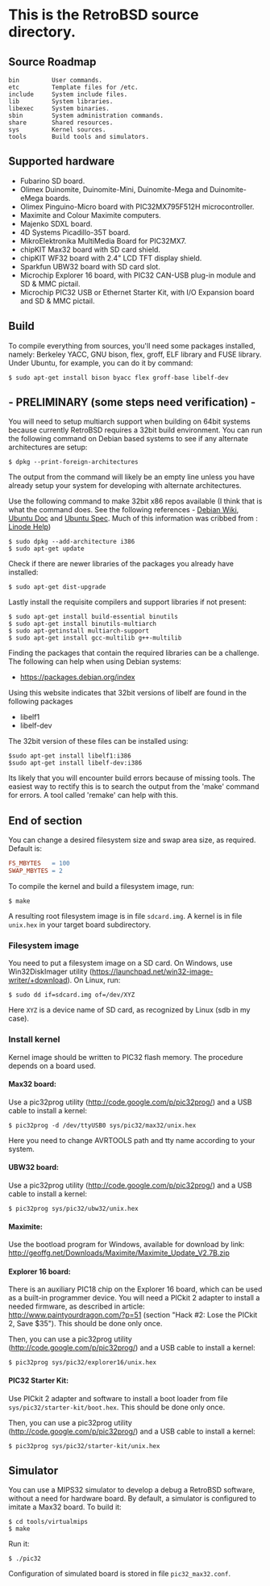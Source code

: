 # This is the RetroBSD source directory.

## Source Roadmap

    bin         User commands.
    etc         Template files for /etc.
    include     System include files.
    lib         System libraries.
    libexec     System binaries.
    sbin        System administration commands.
    share       Shared resources.
    sys         Kernel sources.
    tools       Build tools and simulators.


## Supported hardware

 * Fubarino SD board.
 * Olimex Duinomite, Duinomite-Mini, Duinomite-Mega and Duinomite-eMega boards.
 * Olimex Pinguino-Micro board with PIC32MX795F512H microcontroller.
 * Maximite and Colour Maximite computers.
 * Majenko SDXL board.
 * 4D Systems Picadillo-35T board.
 * MikroElektronika MultiMedia Board for PIC32MX7.
 * chipKIT Max32 board with SD card shield.
 * chipKIT WF32 board with 2.4" LCD TFT display shield.
 * Sparkfun UBW32 board with SD card slot.
 * Microchip Explorer 16 board, with PIC32 CAN-USB plug-in module and SD & MMC pictail.
 * Microchip PIC32 USB or Ethernet Starter Kit, with I/O Expansion board and SD & MMC pictail.


## Build

To compile everything from sources, you'll need some packages installed, namely:
Berkeley YACC, GNU bison, flex, groff, ELF library and FUSE library.
Under Ubuntu, for example, you can do it by command:

```shell
$ sudo apt-get install bison byacc flex groff-base libelf-dev
```

## - PRELIMINARY (some steps need verification) -

You will need to setup multiarch support when building on 64bit systems because currently RetroBSD requires a 32bit build environment. You can run the following command on Debian based systems to see if any alternate architectures are setup:

```shell
$ dpkg --print-foreign-architectures
```

The output from the command will likely be an empty line unless you have already setup your system for developing with alternate architectures.

Use the following command to make 32bit x86 repos available (I think that is what the command does. See the following references - [Debian Wiki](https://wiki.debian.org/Multiarch/HOWTO), [Ubuntu Doc](https://help.ubuntu.com/community/MultiArch) and [Ubuntu Spec](https://wiki.ubuntu.com/MultiarchSpec). Much of this information was cribbed from : [Linode Help](https://www.linode.com/community/questions/19916/how-do-i-enable-32-bit-support-on-my-64-bit-os))

```shell
$ sudo dpkg --add-architecture i386
$ sudo apt-get update
```

Check if there are newer libraries of the packages you already have installed:

```shell
$ sudo apt-get dist-upgrade
```

Lastly install the requisite compilers and support libraries if not present:

```shell
$ sudo apt-get install build-essential binutils
$ sudo apt-get install binutils-multiarch
$ sudo apt-getinstall multiarch-support
$ sudo apt-get install gcc-multilib g++-multilib
```

Finding the packages that contain the required libraries can be a challenge. The following can help when using Debian systems:

* https://packages.debian.org/index

Using this website indicates that 32bit versions of libelf are found in the following packages

* libelf1
* libelf-dev

The 32bit version of these files can be installed using:

```shell
$sudo apt-get install libelf1:i386
$sudo apt-get install libelf-dev:i386
```

Its likely that you will encounter build errors because of missing tools. The easiest way to rectify this is to search the output from the 'make' command for errors. A tool called 'remake' can help with this.

## End of section

You can change a desired filesystem size and swap area size, as required.
Default is:
```Makefile
FS_MBYTES   = 100
SWAP_MBYTES = 2
```
To compile the kernel and build a filesystem image, run:

```shell
$ make
```

A resulting root filesystem image is in file `sdcard.img`.
A kernel is in file `unix.hex` in your target board subdirectory.


### Filesystem image

You need to put a filesystem image on a SD card.  On Windows, use
Win32DiskImager utility (https://launchpad.net/win32-image-writer/+download).
On Linux, run:

```shell
$ sudo dd if=sdcard.img of=/dev/XYZ
```

Here `XYZ` is a device name of SD card, as recognized by Linux (sdb in my case).


### Install kernel

Kernel image should be written to PIC32 flash memory.  The procedure depends
on a board used.

#### Max32 board:
Use a pic32prog utility (http://code.google.com/p/pic32prog/)
and a USB cable to install a kernel:

```shell
$ pic32prog -d /dev/ttyUSB0 sys/pic32/max32/unix.hex
```

Here you need to change AVRTOOLS path and tty name according to your system.

#### UBW32 board:
Use a pic32prog utility (http://code.google.com/p/pic32prog/)
and a USB cable to install a kernel:

```shell
$ pic32prog sys/pic32/ubw32/unix.hex
```

#### Maximite:
Use the bootload program for Windows, available for download by link:
http://geoffg.net/Downloads/Maximite/Maximite_Update_V2.7B.zip

#### Explorer 16 board:
There is an auxiliary PIC18 chip on the Explorer 16 board, which can be
used as a built-in programmer device.  You will need a PICkit 2 adapter
to install a needed firmware, as described in article:
http://www.paintyourdragon.com/?p=51
(section "Hack #2: Lose the PICkit 2, Save $35").
This should be done only once.

Then, you can use a pic32prog utility (http://code.google.com/p/pic32prog/)
and a USB cable to install a kernel:

``` shell
$ pic32prog sys/pic32/explorer16/unix.hex
```

#### PIC32 Starter Kit:
Use PICkit 2 adapter and software to install a boot loader from
file `sys/pic32/starter-kit/boot.hex`.  This should be done only once.

Then, you can use a pic32prog utility (http://code.google.com/p/pic32prog/)
and a USB cable to install a kernel:

```shell
$ pic32prog sys/pic32/starter-kit/unix.hex
```


## Simulator

You can use a MIPS32 simulator to develop a debug a RetroBSD software,
without a need for hardware board.  By default, a simulator is configured
to imitate a Max32 board.  To build it:

```shell
$ cd tools/virtualmips
$ make
```

Run it:

```shell
$ ./pic32
```

Configuration of simulated board is stored in file `pic32_max32.conf`.
